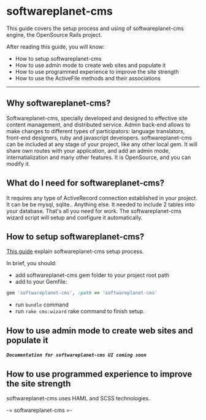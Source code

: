 softwareplanet-cms
==========================

This guide covers the setup process and using of softwareplanet-cms engine, the OpenSource Rails project.

After reading this guide, you will know:

* How to setup softwareplanet-cms
* How to use admin mode to create web sites and populate it
* How to use programmed experience to improve the site strength
* How to use the ActiveFile methods and their associations

--------------------------------------------------------------------------------

Why softwareplanet-cms?
-------------

Softwareplanet-cms, specially developed and designed to effective site content management, and distributed service. Admin back-end allows to make changes to different types of participators:
language translators, front-end designers, ruby and javascript developers. softwareplanet-cms can be included at any stage of your project, like any other local gem.
It will share own routes with your application, and add an admin mode, internatialization and many other features. It is OpenSource, and you can modify it.


What do I need for softwareplanet-cms?
----------------------------

It requires any type of ActiveRecord connection established in your project. It can be be mysql, sqlite.. Anything else. It needed to include 2 tables into your database. That's all you need for work. 
The softwareplanet-cms wizard script will setup and configure it automatically.

How to setup softwareplanet-cms?
----------------------

[This guide](setup.html) explain softwareplanet-cms setup process.

In brief, you should:

- add softwareplanet-cms gem folder to your project root path
- add to your Gemfile:

```ruby
gem 'softwareplanet-cms', :path => 'softwareplanet-cms'
```

- run `bundle` command
- run `rake cms:wizard` rake command to finish setup.

How to use admin mode to create web sites and populate it
---------------------------------------------------------

##### `Documentation for softwareplanet-cms UI coming soon`

How to use programmed experience to improve the site strength
-------------------------------------------------------------

softwareplanet-cms uses HAML and SCSS technologies.

-= softwareplanet-cms =-